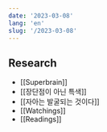 ```yaml
---
date: '2023-03-08'
lang: 'en'
slug: '/2023-03-08'
---
```


## Research

- [[Superbrain]]
- [[장단점이 아닌 특색]]
- [[자아는 발굴되는 것이다]]
- [[Watchings]]
- [[Readings]]

